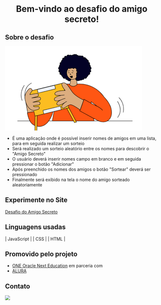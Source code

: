 <h1 align="center"> Bem-vindo ao desafio do amigo secreto!
 
 ## Sobre o desafio
![](assets/amigo-secreto.png) 
- É uma aplicação onde é possível inserir nomes de amigos em uma lista, para em seguida realizar um sorteio
- Será realizado um sorteio aleatório entre os nomes para descobrir o "Amigo Secreto"
- O usuário deverá inserir nomes campo em branco e em seguida pressionar o botão "Adicionar"
- Após preenchido os nomes dos amigos o botão "Sortear" deverá ser pressionado
- Finalmente será exibido na tela o nome do amigo sorteado aleatoriamente

## Experimente no Site
[Desafio do Amigo Secreto](https://amigo-secreto-mu-virid.vercel.app/target="_blank")

## Linguagens usadas
| JavaScript   |
| CSS        |
| HTML     |

## Promovido pelo projeto
- [ONE Oracle Next Education](https://www.oracle.com/br/education/oracle-next-education/) em parceria com
- [ALURA](https://www.alura.com.br/)

## Contato
<a href="https://www.linkedin.com/in/marcoslinoti" target="_blank"><img loading="lazy" src="https://img.shields.io/badge/-LinkedIn-%230077B5?style=for-the-badge&logo=linkedin&logoColor=white" target="_blank"></a>   
</div>
